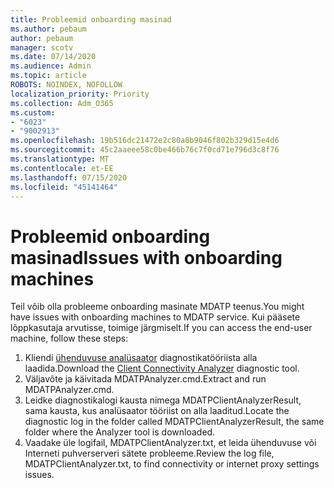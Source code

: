 ```yaml
---
title: Probleemid onboarding masinad
ms.author: pebaum
author: pebaum
manager: scotv
ms.date: 07/14/2020
ms.audience: Admin
ms.topic: article
ROBOTS: NOINDEX, NOFOLLOW
localization_priority: Priority
ms.collection: Adm_O365
ms.custom:
- "6023"
- "9002913"
ms.openlocfilehash: 19b516dc21472e2c80a8b9046f802b329d15e4d6
ms.sourcegitcommit: 45c2aaeee58c0be466b76c7f0cd71e796d3c8f76
ms.translationtype: MT
ms.contentlocale: et-EE
ms.lasthandoff: 07/15/2020
ms.locfileid: "45141464"
---
```

# <a name="issues-with-onboarding-machines"></a><span data-ttu-id="9d513-102">Probleemid onboarding masinad</span><span class="sxs-lookup"><span data-stu-id="9d513-102">Issues with onboarding machines</span></span>

<span data-ttu-id="9d513-103">Teil võib olla probleeme onboarding masinate MDATP teenus.</span><span class="sxs-lookup"><span data-stu-id="9d513-103">You might have issues with onboarding machines to MDATP service.</span></span> <span data-ttu-id="9d513-104">Kui pääsete lõppkasutaja arvutisse, toimige järgmiselt.</span><span class="sxs-lookup"><span data-stu-id="9d513-104">If you can access the end-user machine, follow these steps:</span></span>

1. <span data-ttu-id="9d513-105">Kliendi [ühenduvuse analüsaator](https://aka.ms/mdatpanalyzer) diagnostikatööriista alla laadida.</span><span class="sxs-lookup"><span data-stu-id="9d513-105">Download the [Client Connectivity Analyzer](https://aka.ms/mdatpanalyzer) diagnostic tool.</span></span>
2. <span data-ttu-id="9d513-106">Väljavõte ja käivitada MDATPAnalyzer.cmd.</span><span class="sxs-lookup"><span data-stu-id="9d513-106">Extract and run MDATPAnalyzer.cmd.</span></span>
3. <span data-ttu-id="9d513-107">Leidke diagnostikalogi kausta nimega MDATPClientAnalyzerResult, sama kausta, kus analüsaator tööriist on alla laaditud.</span><span class="sxs-lookup"><span data-stu-id="9d513-107">Locate the diagnostic log in the folder called MDATPClientAnalyzerResult, the same folder where the Analyzer tool is downloaded.</span></span>
4. <span data-ttu-id="9d513-108">Vaadake üle logifail, MDATPClientAnalyzer.txt, et leida ühenduvuse või Interneti puhverserveri sätete probleeme.</span><span class="sxs-lookup"><span data-stu-id="9d513-108">Review the log file, MDATPClientAnalyzer.txt, to find connectivity or internet proxy settings issues.</span></span>